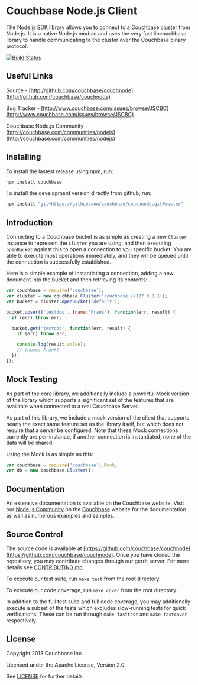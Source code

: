 # Couchbase Node.js Client

The Node.js SDK library allows you to connect to a Couchbase cluster from 
Node.js. It is a native Node.js module and uses the very fast libcouchbase 
library to handle communicating to the cluster over the Couchbase binary
protocol.

[![Build Status](http://cbsdkbuilds.br19.com/buildStatus/icon?job=cb-node)](http://cbsdkbuilds.br19.com/job/cb-node/)


## Useful Links

Source - [http://github.com/couchbase/couchnode](http://github.com/couchbase/couchnode)

Bug Tracker - [http://www.couchbase.com/issues/browse/JSCBC](http://www.couchbase.com/issues/browse/JSCBC)

Couchbase Node.js Community - [http://couchbase.com/communities/nodejs](http://couchbase.com/communities/nodejs)


## Installing

To install the lastest release using npm, run:
```bash
npm install couchbase
```

To install the development version directly from github, run:
```bash
npm install "git+https://github.com/couchbase/couchnode.git#master"
```


## Introduction

Connecting to a Couchbase bucket is as simple as creating a new `Cluster` 
instance to represent the `Cluster` you are using, and then executing
`openBucket` against this to open a connection to you specific bucket.  You
are able to execute most operations immediately, and they will be queued
until the connection is successfully established.

Here is a simple example of instantiating a connection, adding a new document
into the bucket and then retrieving its contents:

```javascript
var couchbase = require('couchbase');
var cluster = new couchbase.Cluster('couchbase://127.0.0.1');
var bucket = cluster.openBucket('default');

bucket.upsert('testdoc', {name:'Frank'}, function(err, result) {
  if (err) throw err;

  bucket.get('testdoc', function(err, result) {
    if (err) throw err;

    console.log(result.value);
    // {name: Frank}
  });
});
```


## Mock Testing

As part of the core library, we additionally include a powerful Mock version
of the library which supports a significant set of the features that are
available when connected to a real Couchbase Server.

As part of this library, we include a mock version of the client that supports
nearly the exact same feature set as the library itself, but which does not
require that a server be configured.  Note that these Mock connections currently
are per-instance, if another connection is instantiated, none of the data will
be shared.

Using the Mock is as simple as this:
```javascript
var couchbase = require('couchbase').Mock;
var db = new couchbase.Cluster();
```


## Documentation

An extensive documentation is available on the Couchbase website.  Visit our
[Node.js Community](http://couchbase.com/communities/nodejs) on
the [Couchbase](http://couchbase.com) website for the documentation as well as
numerous examples and samples.


## Source Control

The source code is available at
[https://github.com/couchbase/couchnode](https://github.com/couchbase/couchnode).
Once you have cloned the repository, you may contribute changes through our
gerrit server.  For more details see
[CONTRIBUTING.md](https://github.com/couchbase/couchnode/blob/master/CONTRIBUTING.md).

To execute our test suite, run `make test` from the root directory.

To execute our code coverage, run `make cover` from the root directory.

In addition to the full test suite and full code coverage, you may additionally
execute a subset of the tests which excludes slow-running tests for quick
verifications.  These can be run through `make fasttest` and `make fastcover`
respectively.

## License
Copyright 2013 Couchbase Inc.

Licensed under the Apache License, Version 2.0.

See
[LICENSE](https://github.com/couchbase/couchnode/blob/master/LICENSE)
for further details.
